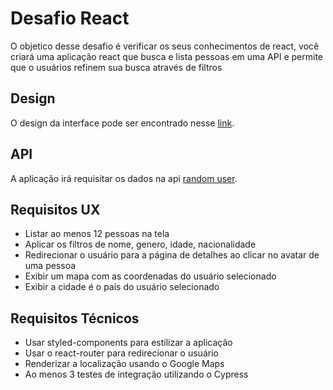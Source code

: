 # Desafio React

O objetico desse desafio é verificar os seus conhecimentos de react, você criará uma aplicação react que busca e lista pessoas em uma API e permite que o usuários refinem sua busca através de filtros

## Design

O design da interface pode ser encontrado nesse [link](https://framer.com/projects/9A3d2HBXovIdAzJIoI8e-8DCAG).

## API

A aplicação irá requisitar os dados na api [random user](https://randomuser.me/).

## Requisitos UX

* Listar ao menos 12 pessoas na tela
* Aplicar os filtros de nome, genero, idade, nacionalidade
* Redirecionar o usuário para a página de detalhes ao clicar no avatar de uma pessoa
* Exibir um mapa com as coordenadas do usuário selecionado
* Exibir a cidade é o país do usuário selecionado

## Requisitos Técnicos

* Usar styled-components para estilizar a aplicação
* Usar o react-router para redirecionar o usuário
* Renderizar a localização usando o Google Maps
* Ao menos 3 testes de integração utilizando o Cypress